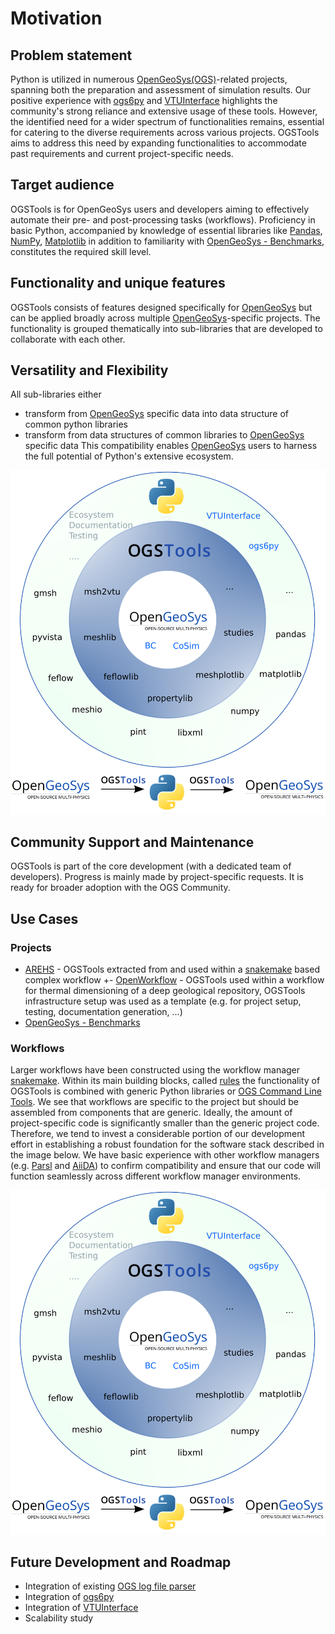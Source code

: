 # Motivation

## Problem statement

Python is utilized in numerous [OpenGeoSys(OGS)](https://www.opengeosys.org)-related projects, spanning both the preparation and assessment of simulation results. Our positive experience with [ogs6py](https://github.com/ufz/ogs6py) and [VTUInterface](https://github.com/ufz/vtuinterface) highlights the community's strong reliance and extensive usage of these tools. However, the identified need for a wider spectrum of functionalities remains, essential for catering to the diverse requirements across various projects. OGSTools aims to address this need by expanding functionalities to accommodate past requirements and current project-specific needs.

## Target audience

OGSTools is for OpenGeoSys users and developers aiming to effectively automate their pre- and post-processing tasks (workflows). Proficiency in basic Python, accompanied by knowledge of essential libraries like [Pandas](https://pandas.pydata.org/), [NumPy](https://numpy.org/), [Matplotlib](https://matplotlib.org/) in addition to familiarity with [OpenGeoSys - Benchmarks](https://www.opengeosys.org/docs/benchmarks/), constitutes the required skill level.

## Functionality and unique features

OGSTools consists of features designed specifically for [OpenGeoSys](https://www.opengeosys.org) but can be applied broadly across multiple [OpenGeoSys](https://www.opengeosys.org)-specific projects. The functionality is grouped  thematically into sub-libraries that are developed to collaborate with each other.

## Versatility and Flexibility

All sub-libraries either

- transform from [OpenGeoSys](https://www.opengeosys.org) specific data into data structure of common python libraries
- transform from data structures of common libraries to [OpenGeoSys](https://www.opengeosys.org) specific data
  This compatibility enables [OpenGeoSys](https://www.opengeosys.org) users to harness the full potential of Python's extensive ecosystem.

![](concept_ogstools.png)

## Community Support and Maintenance

OGSTools is part of the core development (with a dedicated team of developers). Progress is mainly made by project-specific requests. It is ready for broader adoption with the OGS Community.

## Use Cases

### Projects

- [AREHS](https://www.ufz.de/index.php?en=47155) - OGSTools extracted from and used within a [snakemake](https://snakemake.readthedocs.io) based complex workflow
  +- [OpenWorkflow](https://www.ufz.de/index.php?en=48378) - OGSTools used within a workflow for thermal dimensioning of a deep geological repository, OGSTools infrastructure setup was used as a template (e.g. for project setup, testing, documentation generation, ...)
- [OpenGeoSys - Benchmarks](https://www.opengeosys.org/docs/benchmarks/)

### Workflows

Larger workflows have been constructed using the workflow manager [snakemake](https://snakemake.readthedocs.io). Within its main building blocks, called [rules](https://snakemake.readthedocs.io/en/stable/snakefiles/rules.html) the functionality of OGSTools is combined with generic Python libraries or [OGS Command Line Tools](https://www.opengeosys.org/docs/tools/getting-started/overview/). We see that workflows are specific to the project but should be assembled from components that are generic. Ideally, the amount of project-specific code is significantly smaller than the generic project code. Therefore, we tend to invest a considerable portion of our development effort in establishing a robust foundation for the software stack described in the image below. We have basic experience with other workflow managers (e.g. [Parsl](https://parsl-project.org/) and [AiiDA](https://www.aiida.net/)) to confirm compatibility and ensure that our code will function seamlessly across different workflow manager environments.

![](concept_ogstools.png)

## Future Development and Roadmap

- Integration of existing [OGS log file parser](https://github.com/joergbuchwald/ogs6py/tree/master/ogs6py/log_parser)
- Integration of [ogs6py](https://github.com/ufz/ogs6py)
- Integration of [VTUInterface](https://github.com/ufz/vtuinterface)
- Scalability study
